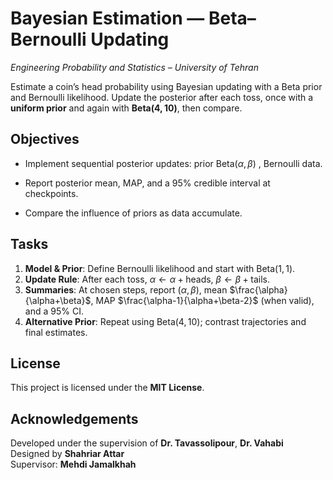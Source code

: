 ﻿
  

# Bayesian Estimation — Beta–Bernoulli Updating

_Engineering Probability and Statistics – University of Tehran_

Estimate a coin’s head probability using Bayesian updating with a Beta prior and Bernoulli likelihood. Update the posterior after each toss, once with a **uniform prior** and again with **$\mathrm{Beta}(4,10)$**, then compare.
  

## Objectives

- Implement sequential posterior updates: prior $\mathrm{Beta}(\alpha,\beta)$
, Bernoulli data.

- Report posterior mean, MAP, and a 95% credible interval at checkpoints.

- Compare the influence of priors as data accumulate.

  

## Tasks

1. **Model & Prior**: Define Bernoulli likelihood and start with $\mathrm{Beta}(1,1)$.
2. **Update Rule**: After each toss, $\alpha \leftarrow \alpha + \text{heads}$, $\beta \leftarrow \beta + \text{tails}$.
3. **Summaries**: At chosen steps, report $(\alpha,\beta)$, mean $\frac{\alpha}{\alpha+\beta}$, MAP $\frac{\alpha-1}{\alpha+\beta-2}$ (when valid), and a 95% CI.
4. **Alternative Prior**: Repeat using $\mathrm{Beta}(4,10)$; contrast trajectories and final estimates.
  

## License

This project is licensed under the **MIT License**.


## Acknowledgements

Developed under the supervision of **Dr. Tavassolipour**, **Dr. Vahabi**    
Designed by **Shahriar Attar**     
Supervisor: **Mehdi Jamalkhah**
